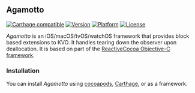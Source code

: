 ## Agamotto

[![Carthage compatible](https://img.shields.io/badge/Carthage-compatible-4BC51D.svg?style=flat)](https://github.com/Carthage/Carthage)
[![Version](http://img.shields.io/cocoapods/v/Agamotto.svg)](http://cocoapods.org/?q=Agamotto)
[![Platform](http://img.shields.io/cocoapods/p/Agamotto.svg)]()
[![License](http://img.shields.io/cocoapods/l/Agamotto.svg)](https://github.com/Kosoku/Agamotto/blob/master/license.txt)

*Agamotto* is an iOS/macOS/tvOS/watchOS framework that provides block based extensions to KVO. It handles tearing down the observer upon deallocation. It is based on part of the [ReactiveCocoa Objective-C framework](https://github.com/ReactiveCocoa/ReactiveObjC).

### Installation

You can install *Agamotto* using [cocoapods](https://cocoapods.org/), [Carthage](https://github.com/Carthage/Carthage), or as a framework.
